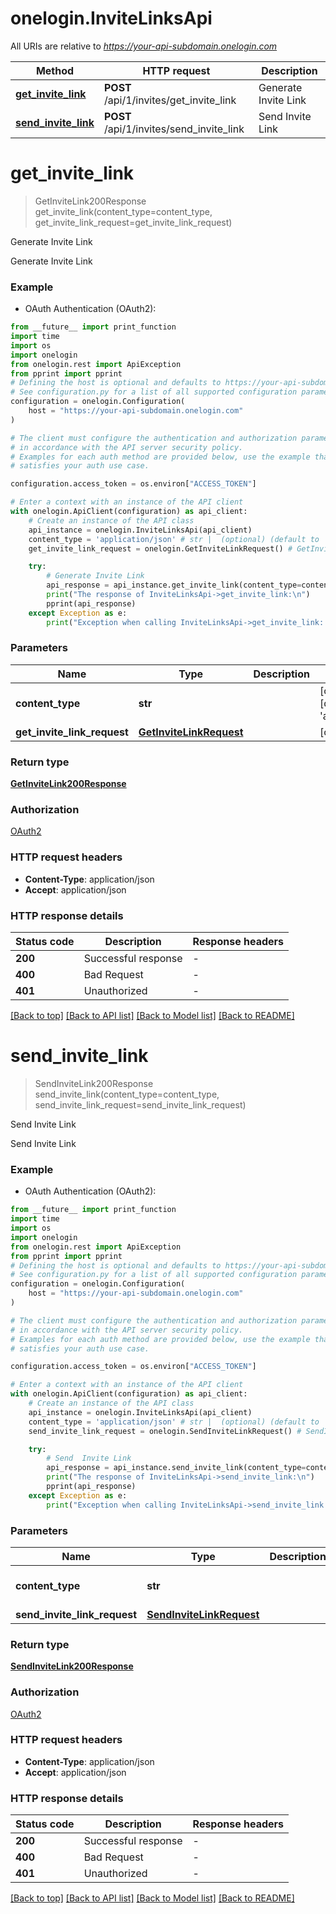 # onelogin.InviteLinksApi

All URIs are relative to *https://your-api-subdomain.onelogin.com*

Method | HTTP request | Description
------------- | ------------- | -------------
[**get_invite_link**](InviteLinksApi.md#get_invite_link) | **POST** /api/1/invites/get_invite_link | Generate Invite Link
[**send_invite_link**](InviteLinksApi.md#send_invite_link) | **POST** /api/1/invites/send_invite_link | Send  Invite Link


# **get_invite_link**
> GetInviteLink200Response get_invite_link(content_type=content_type, get_invite_link_request=get_invite_link_request)

Generate Invite Link

Generate Invite Link

### Example

* OAuth Authentication (OAuth2):
```python
from __future__ import print_function
import time
import os
import onelogin
from onelogin.rest import ApiException
from pprint import pprint
# Defining the host is optional and defaults to https://your-api-subdomain.onelogin.com
# See configuration.py for a list of all supported configuration parameters.
configuration = onelogin.Configuration(
    host = "https://your-api-subdomain.onelogin.com"
)

# The client must configure the authentication and authorization parameters
# in accordance with the API server security policy.
# Examples for each auth method are provided below, use the example that
# satisfies your auth use case.

configuration.access_token = os.environ["ACCESS_TOKEN"]

# Enter a context with an instance of the API client
with onelogin.ApiClient(configuration) as api_client:
    # Create an instance of the API class
    api_instance = onelogin.InviteLinksApi(api_client)
    content_type = 'application/json' # str |  (optional) (default to 'application/json')
    get_invite_link_request = onelogin.GetInviteLinkRequest() # GetInviteLinkRequest |  (optional)

    try:
        # Generate Invite Link
        api_response = api_instance.get_invite_link(content_type=content_type, get_invite_link_request=get_invite_link_request)
        print("The response of InviteLinksApi->get_invite_link:\n")
        pprint(api_response)
    except Exception as e:
        print("Exception when calling InviteLinksApi->get_invite_link: %s\n" % e)
```

### Parameters

Name | Type | Description  | Notes
------------- | ------------- | ------------- | -------------
 **content_type** | **str**|  | [optional] [default to &#39;application/json&#39;]
 **get_invite_link_request** | [**GetInviteLinkRequest**](GetInviteLinkRequest.md)|  | [optional] 

### Return type

[**GetInviteLink200Response**](GetInviteLink200Response.md)

### Authorization

[OAuth2](../README.md#OAuth2)

### HTTP request headers

 - **Content-Type**: application/json
 - **Accept**: application/json

### HTTP response details
| Status code | Description | Response headers |
|-------------|-------------|------------------|
**200** | Successful response |  -  |
**400** | Bad Request |  -  |
**401** | Unauthorized |  -  |

[[Back to top]](#) [[Back to API list]](../README.md#documentation-for-api-endpoints) [[Back to Model list]](../README.md#documentation-for-models) [[Back to README]](../README.md)

# **send_invite_link**
> SendInviteLink200Response send_invite_link(content_type=content_type, send_invite_link_request=send_invite_link_request)

Send  Invite Link

Send Invite Link

### Example

* OAuth Authentication (OAuth2):
```python
from __future__ import print_function
import time
import os
import onelogin
from onelogin.rest import ApiException
from pprint import pprint
# Defining the host is optional and defaults to https://your-api-subdomain.onelogin.com
# See configuration.py for a list of all supported configuration parameters.
configuration = onelogin.Configuration(
    host = "https://your-api-subdomain.onelogin.com"
)

# The client must configure the authentication and authorization parameters
# in accordance with the API server security policy.
# Examples for each auth method are provided below, use the example that
# satisfies your auth use case.

configuration.access_token = os.environ["ACCESS_TOKEN"]

# Enter a context with an instance of the API client
with onelogin.ApiClient(configuration) as api_client:
    # Create an instance of the API class
    api_instance = onelogin.InviteLinksApi(api_client)
    content_type = 'application/json' # str |  (optional) (default to 'application/json')
    send_invite_link_request = onelogin.SendInviteLinkRequest() # SendInviteLinkRequest |  (optional)

    try:
        # Send  Invite Link
        api_response = api_instance.send_invite_link(content_type=content_type, send_invite_link_request=send_invite_link_request)
        print("The response of InviteLinksApi->send_invite_link:\n")
        pprint(api_response)
    except Exception as e:
        print("Exception when calling InviteLinksApi->send_invite_link: %s\n" % e)
```

### Parameters

Name | Type | Description  | Notes
------------- | ------------- | ------------- | -------------
 **content_type** | **str**|  | [optional] [default to &#39;application/json&#39;]
 **send_invite_link_request** | [**SendInviteLinkRequest**](SendInviteLinkRequest.md)|  | [optional] 

### Return type

[**SendInviteLink200Response**](SendInviteLink200Response.md)

### Authorization

[OAuth2](../README.md#OAuth2)

### HTTP request headers

 - **Content-Type**: application/json
 - **Accept**: application/json

### HTTP response details
| Status code | Description | Response headers |
|-------------|-------------|------------------|
**200** | Successful response |  -  |
**400** | Bad Request |  -  |
**401** | Unauthorized |  -  |

[[Back to top]](#) [[Back to API list]](../README.md#documentation-for-api-endpoints) [[Back to Model list]](../README.md#documentation-for-models) [[Back to README]](../README.md)

